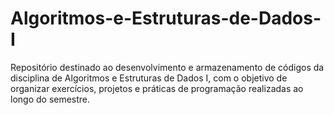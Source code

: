 # Algoritmos-e-Estruturas-de-Dados-I
Repositório destinado ao desenvolvimento e armazenamento de códigos da disciplina de Algoritmos e Estruturas de Dados I, com o objetivo de organizar exercícios, projetos e práticas de programação realizadas ao longo do semestre.
